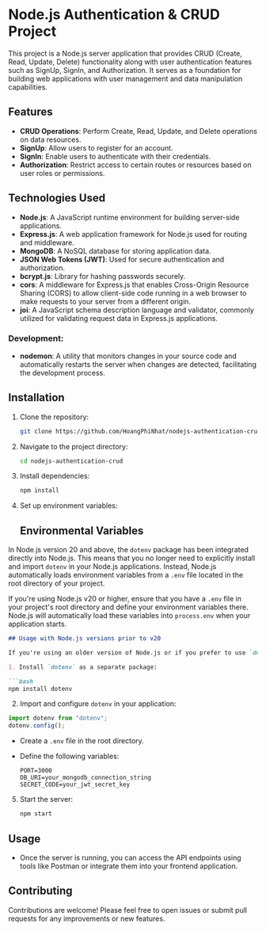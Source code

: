 
# Node.js Authentication & CRUD Project

This project is a Node.js server application that provides CRUD (Create, Read, Update, Delete) functionality along with user authentication features such as SignUp, SignIn, and Authorization. It serves as a foundation for building web applications with user management and data manipulation capabilities.

## Features

- **CRUD Operations**: Perform Create, Read, Update, and Delete operations on data resources.
- **SignUp**: Allow users to register for an account.
- **SignIn**: Enable users to authenticate with their credentials.
- **Authorization**: Restrict access to certain routes or resources based on user roles or permissions.

## Technologies Used

- **Node.js**: A JavaScript runtime environment for building server-side applications.
- **Express.js**: A web application framework for Node.js used for routing and middleware.
- **MongoDB**: A NoSQL database for storing application data.
- **JSON Web Tokens (JWT)**: Used for secure authentication and authorization.
- **bcrypt.js**: Library for hashing passwords securely.
- **cors**: A middleware for Express.js that enables Cross-Origin Resource Sharing (CORS) to allow client-side code running in a web browser to make requests to your server from a different origin.
- **joi**: A JavaScript schema description language and validator, commonly utilized for validating request data in Express.js applications.

### Development:
- **nodemon**: A utility that monitors changes in your source code and automatically restarts the server when changes are detected, facilitating the development process.

## Installation

1. Clone the repository:

   ```bash
   git clone https://github.com/HoangPhiNhat/nodejs-authentication-crud
   ```

2. Navigate to the project directory:

   ```bash
   cd nodejs-authentication-crud
   ```

3. Install dependencies:

   ```bash
   npm install
   ```

4. Set up environment variables:
   ## Environmental Variables

In Node.js version 20 and above, the `dotenv` package has been integrated directly into Node.js. This means that you no longer need to explicitly install and import `dotenv` in your Node.js applications. Instead, Node.js automatically loads environment variables from a `.env` file located in the root directory of your project.

If you're using Node.js v20 or higher, ensure that you have a `.env` file in your project's root directory and define your environment variables there. Node.js will automatically load these variables into `process.env` when your application starts.

```markdown
## Usage with Node.js versions prior to v20

If you're using an older version of Node.js or if you prefer to use `dotenv` explicitly, follow these steps:

1. Install `dotenv` as a separate package:

```bash
npm install dotenv
```

2. Import and configure `dotenv` in your application:

```javascript
import dotenv from "dotenv";
dotenv.config();

```

   - Create a `.env` file in the root directory.
   - Define the following variables:

     ```plaintext
     PORT=3000
     DB_URI=your_mongodb_connection_string
     SECRET_CODE=your_jwt_secret_key
     ```

5. Start the server:

   ```bash
   npm start
   ```

## Usage

- Once the server is running, you can access the API endpoints using tools like Postman or integrate them into your frontend application.

## Contributing

Contributions are welcome! Please feel free to open issues or submit pull requests for any improvements or new features.

